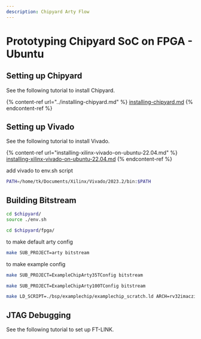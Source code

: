 ```yaml
---
description: Chipyard Arty Flow
---
```


# Prototyping Chipyard SoC on FPGA - Ubuntu

## Setting up Chipyard

See the following tutorial to install Chipyard.

{% content-ref url="../installing-chipyard.md" %}
[installing-chipyard.md](../installing-chipyard.md)
{% endcontent-ref %}



## Setting up Vivado

See the following tutorial to install Vivado.

{% content-ref url="installing-xilinx-vivado-on-ubuntu-22.04.md" %}
[installing-xilinx-vivado-on-ubuntu-22.04.md](installing-xilinx-vivado-on-ubuntu-22.04.md)
{% endcontent-ref %}

add vivado to env.sh script

```bash
PATH=/home/tk/Documents/Xilinx/Vivado/2023.2/bin:$PATH
```



## Building Bitstream

```bash
cd $chipyard/
source ./env.sh
```

```bash
cd $chipyard/fpga/
```

to make default arty config

```bash
make SUB_PROJECT=arty bitstream
```

to make example config

```bash
make SUB_PROJECT=ExampleChipArty35TConfig bitstream
```

```bash
make SUB_PROJECT=ExampleChipArty100TConfig bitstream
```





```bash
make LD_SCRIPT=./bsp/examplechip/examplechip_scratch.ld ARCH=rv32imaczicsr ABI=ilp32
```





## JTAG Debugging

See the following tutorial to set up FT-LINK.



